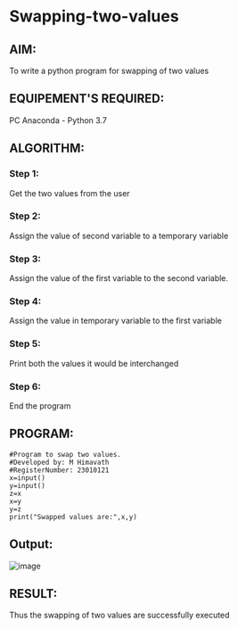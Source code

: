 # Swapping-two-values
## AIM:
To write a python program for swapping of two values
## EQUIPEMENT'S REQUIRED: 
PC
Anaconda - Python 3.7
## ALGORITHM: 
### Step 1:
Get the two values from the user
### Step 2: 
Assign the value of second variable to a temporary variable 
### Step 3: 
Assign the value of the first variable to the second variable.
### Step 4:  
Assign the value in temporary variable to the first variable
### Step 5: 
Print both the values it would be interchanged
### Step 6: 
End the program
## PROGRAM:
```
#Program to swap two values.
#Developed by: M Himavath
#RegisterNumber: 23010121
x=input()
y=input()
z=x
x=y
y=z
print("Swapped values are:",x,y)
```
## Output:
![image](https://github.com/Himavath08/Swapping-two-values/assets/139110631/f5ea30a8-4fb8-43d8-b6d4-91a977d824d7)



## RESULT:
Thus the swapping of two values are successfully executed



